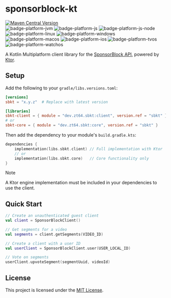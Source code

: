 # sponsorblock-kt

[![Maven Central Version](https://img.shields.io/maven-central/v/dev.zt64.sbkt/client)](https://central.sonatype.com/artifact/dev.zt64/sbkt/client)
<br>
![badge-platform-jvm]
![badge-platform-js]
![badge-platform-js-node]
![badge-platform-linux]
![badge-platform-windows]
![badge-platform-macos]
![badge-platform-ios]
![badge-platform-tvos]
![badge-platform-watchos]

A Kotlin Multiplatform client library for
the [SponsorBlock API](https://wiki.sponsor.ajay.app/w/API_Docs), powered
by [Ktor](https://github.com/ktorio/ktor).

## Setup

Add the following to your `gradle/libs.versions.toml`:

```toml
[versions]
sbkt = "x.y.z"  # Replace with latest version

[libraries]
sbkt-client = { module = "dev.zt64.sbkt:client", version.ref = "sbkt" }
# or
sbkt-core = { module = "dev.zt64.sbkt:core", version.ref = "sbkt" }
```

Then add the dependency to your module's `build.gradle.kts`:

```kotlin
dependencies {
    implementation(libs.sbkt.client) // Full implementation with Ktor
    // or
    implementation(libs.sbkt.core)   // Core functionality only
}
```

> [!NOTE]
> A Ktor engine implementation must be included in your dependencies to use the client.

## Quick Start

```kotlin
// Create an unauthenticated guest client
val client = SponsorBlockClient()

// Get segments for a video
val segments = client.getSegments(VIDEO_ID)

// Create a client with a user ID
val userClient = SponsorBlockClient.user(USER_LOCAL_ID)

// Vote on segments
userClient.upvoteSegment(segmentUuid, videoId)
```

## License

This project is licensed under the [MIT License](LICENSE).

[badge-platform-jvm]: http://img.shields.io/badge/-jvm-DB413D.svg?style=flat

[badge-platform-js]: http://img.shields.io/badge/-js-F8DB5D.svg?style=flat

[badge-platform-js-node]: https://img.shields.io/badge/-nodejs-68a063.svg?style=flat

[badge-platform-linux]: http://img.shields.io/badge/-linux-2D3F6C.svg?style=flat

[badge-platform-windows]: http://img.shields.io/badge/-windows-4D76CD.svg?style=flat

[badge-platform-macos]: http://img.shields.io/badge/-macos-111111.svg?style=flat

[badge-platform-ios]: http://img.shields.io/badge/-ios-CDCDCD.svg?style=flat

[badge-platform-tvos]: http://img.shields.io/badge/-tvos-808080.svg?style=flat

[badge-platform-watchos]: http://img.shields.io/badge/-watchos-C0C0C0.svg?style=flat

[badge-platform-wasm]: https://img.shields.io/badge/-wasm-624FE8.svg?style=flat